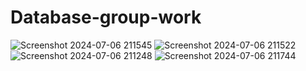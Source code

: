 # Database-group-work

![Screenshot 2024-07-06 211545](https://github.com/Kwasiob/Database-group-work/assets/87284470/e998a609-5046-4af8-a21a-ab43a836c8ef)
![Screenshot 2024-07-06 211522](https://github.com/Kwasiob/Database-group-work/assets/87284470/eae02bd6-b169-40ed-bda4-15e0085d67c4)
![Screenshot 2024-07-06 211248](https://github.com/Kwasiob/Database-group-work/assets/87284470/30f7cc00-afe6-4b5e-8017-5219892fa5c2)
![Screenshot 2024-07-06 211744](https://github.com/Kwasiob/Database-group-work/assets/87284470/72c42d4e-3d0b-4db0-b4e7-8041922183b8)
